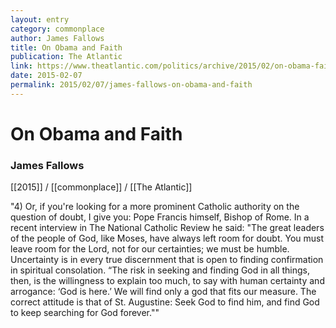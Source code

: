```yaml
---
layout: entry
category: commonplace
author: James Fallows
title: On Obama and Faith
publication: The Atlantic
link: https://www.theatlantic.com/politics/archive/2015/02/on-obama-faith-and-doubt/385266/
date: 2015-02-07
permalink: 2015/02/07/james-fallows-on-obama-and-faith
---
```


# On Obama and Faith

### James Fallows

[[2015]] / [[commonplace]] / [[The Atlantic]]

"4) Or, if you're looking for a more prominent Catholic authority on the question of doubt, I give you: Pope Francis himself, Bishop of Rome. In a recent interview in The National Catholic Review he said: "The great leaders of the people of God, like Moses, have always left room for doubt. You must leave room for the Lord, not for our certainties; we must be humble. Uncertainty is in every true discernment that is open to finding confirmation in spiritual consolation. “The risk in seeking and finding God in all things, then, is the willingness to explain too much, to say with human certainty and arrogance: ‘God is here.’ We will find only a god that fits our measure. The correct attitude is that of St. Augustine: Seek God to find him, and find God to keep searching for God forever.""
 
 
